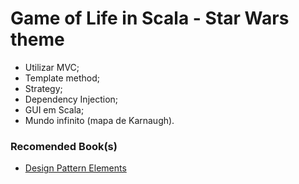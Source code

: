 # Game of Life in Scala - Star Wars theme

  - Utilizar MVC;
  - Template method;
  - Strategy;
  - Dependency Injection;
  - GUI em Scala;
  - Mundo infinito (mapa de Karnaugh).

### Recomended Book(s)

  - [Design Pattern Elements](http://www.uml.org.cn/c++/pdf/DesignPatterns.pdf)
